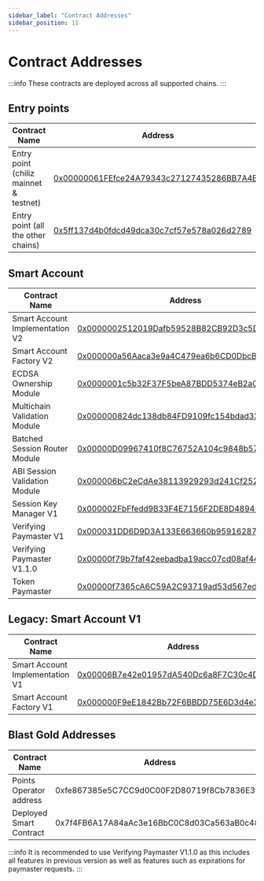 ```yaml
---
sidebar_label: "Contract Addresses"
sidebar_position: 11
---
```


# Contract Addresses

:::info
These contracts are deployed across all supported chains.
:::

## Entry points

| Contract Name                   | Address                                    |
| ------------------------------- | ------------------------------------------ |
| Entry point (chiliz mainnet & testnet) | [0x00000061FEfce24A79343c27127435286BB7A4E1](https://scan.chiliz.com/address/0x00000061FEfce24A79343c27127435286BB7A4E1/contracts#address-tabs) |
| Entry point (all the other chains)      | [0x5ff137d4b0fdcd49dca30c7cf57e578a026d2789](https://contractscan.xyz/contract/0x5ff137d4b0fdcd49dca30c7cf57e578a026d2789) |

## Smart Account

| Contract Name                   | Address                                    |
| ------------------------------- | ------------------------------------------ |
| Smart Account Implementation V2 | [0x0000002512019Dafb59528B82CB92D3c5D2423aC](https://contractscan.xyz/contract/0x0000002512019dafb59528b82cb92d3c5d2423ac) |
| Smart Account Factory V2        | [0x000000a56Aaca3e9a4C479ea6b6CD0DbcB6634F5](https://contractscan.xyz/contract/0x000000a56aaca3e9a4c479ea6b6cd0dbcb6634f5) |
| ECDSA Ownership Module          | [0x0000001c5b32F37F5beA87BDD5374eB2aC54eA8e](https://contractscan.xyz/contract/0x0000001c5b32f37f5bea87bdd5374eb2ac54ea8e) |
| Multichain Validation Module    | [0x000000824dc138db84FD9109fc154bdad332Aa8E](https://contractscan.xyz/contract/0x000000824dc138db84fd9109fc154bdad332aa8e) |
| Batched Session Router Module   | [0x00000D09967410f8C76752A104c9848b57ebba55](https://contractscan.xyz/contract/0x00000d09967410f8c76752a104c9848b57ebba55) |
| ABI Session Validation Module   | [0x000006bC2eCdAe38113929293d241Cf252D91861](https://contractscan.xyz/contract/0x000006bc2ecdae38113929293d241cf252d91861) |
| Session Key Manager V1          | [0x000002FbFfedd9B33F4E7156F2DE8D48945E7489](https://contractscan.xyz/contract/0x000002fbffedd9b33f4e7156f2de8d48945e7489) |
| Verifying Paymaster V1          | [0x000031DD6D9D3A133E663660b959162870D755D4](https://contractscan.xyz/contract/0x000031dd6d9d3a133e663660b959162870d755d4) |
| Verifying Paymaster V1.1.0      | [0x00000f79b7faf42eebadba19acc07cd08af44789](https://contractscan.xyz/contract/0x00000f79b7faf42eebadba19acc07cd08af44789) |
| Token Paymaster                 | [0x00000f7365cA6C59A2C93719ad53d567ed49c14C](https://contractscan.xyz/contract/0x00000f7365ca6c59a2c93719ad53d567ed49c14c) |

## Legacy: Smart Account V1

| Contract Name                | Address                                    |
| ---------------------------- | ------------------------------------------ |
| Smart Account Implementation V1 | [0x00006B7e42e01957dA540Dc6a8F7C30c4D816af5](https://contractscan.xyz/contract/0x00006b7e42e01957da540dc6a8f7c30c4d816af5) |
| Smart Account Factory V1        | [0x000000F9eE1842Bb72F6BBDD75E6D3d4e3e9594C](https://contractscan.xyz/contract/0x000000f9ee1842bb72f6bbdd75e6d3d4e3e9594c) |

## Blast Gold Addresses

| Contract Name                | Address                                    |
| ---------------------------- | ------------------------------------------ |
| Points Operator address | 0xfe867385e5C7CC9d0C00F2D80719f8Cb7836E3f2 |
| Deployed Smart Contract | 0x7f4FB6A17A84aAc3e16BbC0C8d03Ca563aB0c483 |
<!-- Chirag to confirm
| Gas Estimator                | 0x984a2441A196bf03d85fce4fe8c7A211249eDaAf |
| Decoder                      | 0x8acd02fe897e5a98f5287Be9ee95d5feE74311B0 |
| Multisend                    | 0x072B87Dc4C439AD75748EA73cb120e06ee000E8a |
| Multisend Call Only          | 0xd34C0841a14Cd53428930D4E0b76ea2406603B00 |
| Verifying Paymaster V1       | 0x000031DD6D9D3A133E663660b959162870D755D4 |
| Verifying Paymaster V1.1.0   | 0x00000f79b7faf42eebadba19acc07cd08af44789 |
| Token Paymaster              | 0x00000f7365cA6C59A2C93719ad53d567ed49c14C |
-->

:::info
It is recommended to use Verifying Paymaster V1.1.0 as this includes all features in previous version as well as features such as expirations for paymaster requests.
:::

